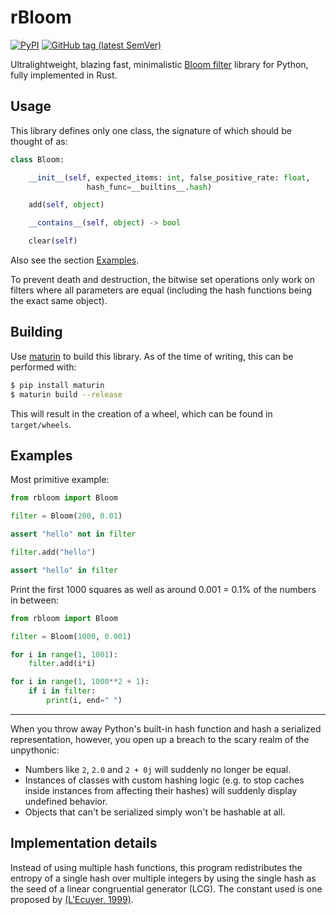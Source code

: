 # rBloom

[![PyPI](https://img.shields.io/pypi/v/rbloom?color=blue)](https://pypi.org/project/rbloom/)
[![GitHub tag (latest SemVer)](https://img.shields.io/github/v/tag/kenbyte/rbloom?color=blue)](https://github.com/kenbyte/rbloom)

Ultralightweight, blazing fast, minimalistic
[Bloom filter](https://en.wikipedia.org/wiki/Bloom_filter) library for
Python, fully implemented in Rust.

## Usage

This library defines only one class, the signature of which should be thought of as:

```python
class Bloom:

    __init__(self, expected_items: int, false_positive_rate: float,
                 hash_func=__builtins__.hash)

    add(self, object)

    __contains__(self, object) -> bool

    clear(self)

```

Also see the section [Examples](#examples).

To prevent death and destruction, the bitwise set operations only work on
filters where all parameters are equal (including the hash functions being
the exact same object).

## Building

Use [maturin](https://github.com/PyO3/maturin) to build this library.
As of the time of writing, this can be performed with:

```bash
$ pip install maturin
$ maturin build --release
```

This will result in the creation of a wheel, which can be found in `target/wheels`.

## Examples

Most primitive example:

```python
from rbloom import Bloom

filter = Bloom(200, 0.01)

assert "hello" not in filter

filter.add("hello")

assert "hello" in filter
```

Print the first 1000 squares as well as around 0.001 = 0.1% of the numbers in between:

```python
from rbloom import Bloom

filter = Bloom(1000, 0.001)

for i in range(1, 1001):
    filter.add(i*i)

for i in range(1, 1000**2 + 1):
    if i in filter:
        print(i, end=" ")
```

---

When you throw away Python's built-in hash function and hash a serialized
representation, however, you open up a breach to the scary realm of the
unpythonic:

- Numbers like `2`, `2.0` and `2 + 0j` will suddenly no longer be equal.
- Instances of classes with custom hashing logic (e.g. to stop
  caches inside instances from affecting their hashes) will suddenly
  display undefined behavior.
- Objects that can't be serialized simply won't be hashable at all.

## Implementation details

Instead of using multiple hash functions, this program redistributes the
entropy of a single hash over multiple integers by using the single hash
as the seed of a linear congruential generator (LCG). The constant used
is one proposed by
[(L'Ecuyer, 1999)](https://doi.org/10.1090/S0025-5718-99-00996-5).
